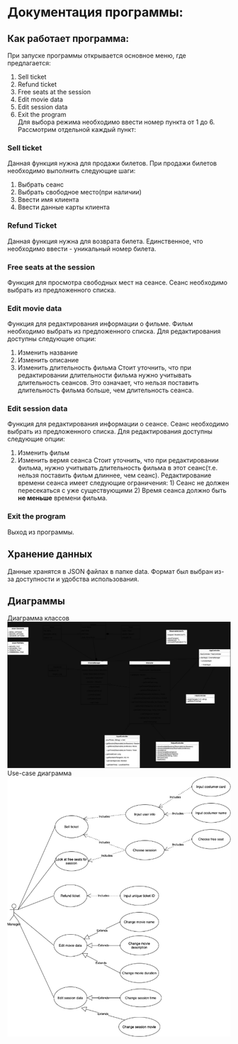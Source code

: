 # Документация программы:

## Как работает программа:
При запуске программы открывается основное меню, где предлагается:
1. Sell ticket
2. Refund ticket
3. Free seats at the session
4. Edit movie data
5. Edit session data
6. Exit the program\
Для выбора режима необходимо ввести номер пункта от 1 до 6.
Рассмотрим отдельной каждый пункт:
### Sell ticket
Данная функция нужна для продажи билетов. При продажи билетов необходимо выполнить следующие шаги:
1. Выбрать сеанс
2. Выбрать свободное место(при наличии)
3. Ввести имя клиента
4. Ввести данные карты клиента
### Refund Ticket
Данная функция нужна для возврата билета. Единственное, что необходимо ввести - уникальный номер билета. 
### Free seats at the session
Функция для просмотра свободных мест на сеансе. Сеанс необходимо выбрать из предложенного списка. 
### Edit movie data
Функция для редактирования информации о фильме. Фильм необходимо выбрать из предложенного списка. Для редактирования доступны следующие опции:
1. Изменить название
2. Изменить описание
3. Изменить длительность фильма
Стоит уточнить, что при редактировании длительности фильма нужно учитывать длительность сеансов. Это означает, что нельзя поставить длительность фильма больше, чем длительность сеанса.
### Edit session data
Функция для редактирования информации о сеансе. Сеанс необходимо выбрать из предложенного списка. Для редактирования доступны следующие опции:
1. Изменить фильм
2. Изменить вермя сеанса
Стоит уточнить, что при редактировании фильма, нужно учитывать длительность фильма в этот сеанс(т.е. нельзя поставить фильм длиннее, чем сеанс).
Редактирование времени сеанса имеет следующие ограничения: 1) Сеанс не должен пересекаться с уже существующими 2) Время сеанса должно быть **не меньше** времени фильма.
### Exit the program
Выход из программы.

## Хранение данных

Данные хранятся в JSON файлах в папке data. Формат был выбран из-за доступности и удобства использования.
## Диаграммы
Диаграмма классов
![Image alt](https://github.com/AKisliy/HW1_Kotlin/blob/main/Kiselev_HW1_classes.drawio.png)
Use-case диаграмма
![Image alt](https://github.com/AKisliy/HW1_Kotlin/blob/main/Kiselev_HW1_usecase.drawio-2.png)
